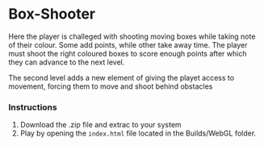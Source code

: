 # Box-Shooter

Here the player is challeged with shooting moving boxes while taking note of their colour. Some add points, while other take away time.
The player must shoot the right coloured boxes to score enough points after which they can advance to the next level. 

The second level adds a new element of giving the playet access to movement, forcing them to move and shoot behind obstacles

### Instructions
1. Download the .zip file and extrac to your system
2. Play by opening the `index.html` file located in the Builds/WebGL folder.
